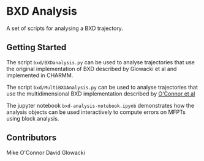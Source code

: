 # BXD Analysis
A set of scripts for analysing a BXD trajectory.

## Getting Started

The script `bxd/BXDanalysis.py` can be used to analyse trajectories that use the original implementation of BXD described
by Glowacki et al and implemented in CHARMM.

The script `bxd/MultiBXDAnalysis.py` can be used to analyse trajectories that use the multidimensional BXD implementation
described by [O'Connor et al](http://pubs.rsc.org/en/content/articlehtml/2016/fd/c6fd00138f)

The jupyter notebook `bxd-analysis-notebook.ipynb` demonstrates how the analysis objects can be used interactively to
compute errors on MFPTs using block analysis.

## Contributors

Mike O'Connor
David Glowacki
